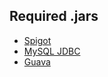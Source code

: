 Required .jars
--------------
* [Spigot](http://ci.md-5.net/job/Spigot/lastSuccessfulBuild/artifact/Spigot-Server/target/spigot.jar)
* [MySQL JDBC](http://dev.mysql.com/downloads/connector/j/)
* [Guava](https://code.google.com/p/guava-libraries/)
